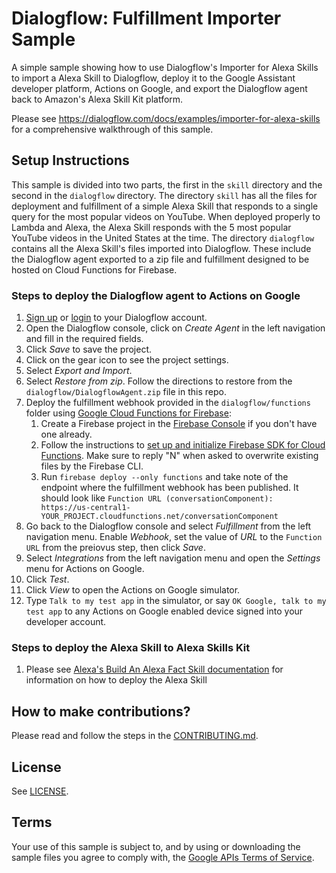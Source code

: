 # Dialogflow: Fulfillment Importer Sample

A simple sample showing how to use Dialogflow's Importer for Alexa Skills to import a Alexa Skill to Dialogflow, deploy it to the Google Assistant developer platform, Actions on Google, and export the Dialogflow agent back to Amazon's Alexa Skill Kit platform.

Please see https://dialogflow.com/docs/examples/importer-for-alexa-skills for a comprehensive walkthrough of this sample.

## Setup Instructions
This sample is divided into two parts, the first in the <code>skill</code> directory and the second in the <code>dialogflow</code> directory.  The directory <code>skill</code> has all the files for deployment and fulfillment of a simple Alexa Skill that responds to a single query for the most popular videos on YouTube.  When deployed properly to Lambda and Alexa, the Alexa Skill responds with the 5 most popular YouTube videos in the United States at the time.  The directory <code>dialogflow</code> contains all the Alexa Skill's files imported into Dialogflow. These include the Dialogflow agent exported to a zip file and fulfillment designed to be hosted on Cloud Functions for Firebase.

### Steps to deploy the Dialogflow agent to Actions on Google
1. [Sign up](https://console.dialogflow.com/api-client/authorize_url_google/nopopup) or [login](https://console.dialogflow.com/api-client/#/login) to your Dialogflow account.
1. Open the Dialogflow console, click on *Create Agent* in the left navigation and fill in the required fields.
1. Click *Save* to save the project.
1. Click on the gear icon to see the project settings.
1. Select *Export and Import*.
1. Select *Restore from zip*. Follow the directions to restore from the `dialogflow/DialogflowAgent.zip` file in this repo.
1. Deploy the fulfillment webhook provided in the `dialogflow/functions` folder using [Google Cloud Functions for Firebase](https://firebase.google.com/docs/functions/):
   1. Create a Firebase project in the [Firebase Console](https://console.firebase.google.com) if you don't have one already.
   1. Follow the instructions to [set up and initialize Firebase SDK for Cloud Functions](https://firebase.google.com/docs/functions/get-started#set_up_and_initialize_functions_sdk). Make sure to reply "N" when asked to overwrite existing files by the Firebase CLI.
   1. Run `firebase deploy --only functions` and take note of the endpoint where the fulfillment webhook has been published. It should look like `Function URL (conversationComponent): https://us-central1-YOUR_PROJECT.cloudfunctions.net/conversationComponent`
1. Go back to the Dialogflow console and select *Fulfillment* from the left navigation menu. Enable *Webhook*, set the value of *URL* to the `Function URL` from the preiovus step, then click *Save*.
1. Select *Integrations* from the left navigation menu and open the *Settings* menu for Actions on Google.
1. Click *Test*.
1. Click *View* to open the Actions on Google simulator.
1. Type `Talk to my test app` in the simulator, or say `OK Google, talk to my test app` to any Actions on Google enabled device signed into your developer account.

### Steps to deploy the Alexa Skill to Alexa Skills Kit
1. Please see [Alexa's Build An Alexa Fact Skill documentation](https://github.com/alexa/skill-sample-nodejs-fact/blob/master/step-by-step/1-voice-user-interface.md) for information on how to deploy the Alexa Skill


## How to make contributions?
Please read and follow the steps in the [CONTRIBUTING.md](CONTRIBUTING.md).

## License
See [LICENSE](LICENSE).

## Terms
Your use of this sample is subject to, and by using or downloading the sample files you agree to comply with, the [Google APIs Terms of Service](https://developers.google.com/terms/).
